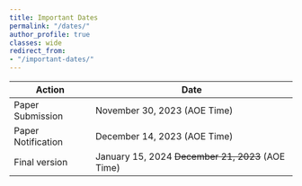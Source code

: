 ```yaml
---
title: Important Dates
permalink: "/dates/"
author_profile: true
classes: wide
redirect_from:
- "/important-dates/"
---
```


| Action               | Date                     |
| -------------------- | ------------------------ |
| Paper Submission     | November 30, 2023 (AOE Time) |
| Paper Notification   | December 14, 2023 (AOE Time) |
| Final version        | January 15, 2024 <s>December 21, 2023</s> (AOE Time) |
